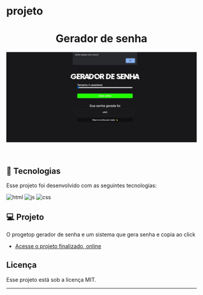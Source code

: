 # projeto<h1 align="center"> Gerador de senha </h1>



<p align="center">
  <img alt="projeto gerador de senha" src="./assets/capa.jpg">
</p>
<br>

## 🚀 Tecnologias

Esse projeto foi desenvolvido com as seguintes tecnologias:

<img alin="center" alt="html" src="https://img.shields.io/badge/HTML5-E34F26?style=for-the-badge&logo=html5&logoColor=white"/>

<img alin="center" alt="js" src="https://img.shields.io/badge/JavaScript-323330?style=for-the-badge&logo=javascript&logoColor=F7DF1E"/>

<img alin="center" alt="css" src="https://img.shields.io/badge/CSS3-1572B6?style=for-the-badge&logo=css3&logoColor=white"/>


## 💻 Projeto

O progetop gerador de senha e um sistema que gera senha e copia ao click 

- [Acesse o projeto finalizado, online](https://renatodev23.github.io/gerador-de-senha)




## Licença

Esse projeto está sob a licença MIT.

---

